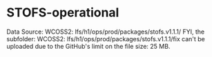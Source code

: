 # STOFS-operational
Data Source: WCOSS2: lfs/h1/ops/prod/packages/stofs.v1.1.1/
FYI, the subfolder: WCOSS2: lfs/h1/ops/prod/packages/stofs.v1.1.1/fix can't be uploaded due to the GitHub's limit on the file size: 25 MB.  
